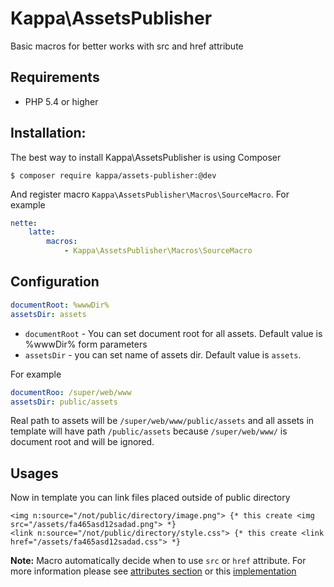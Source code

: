 # Kappa\AssetsPublisher

Basic macros for better works with src and href attribute

## Requirements

* PHP 5.4 or higher

## Installation:

The best way to install Kappa\AssetsPublisher is using Composer

```shell
$ composer require kappa/assets-publisher:@dev
```

And register macro `Kappa\AssetsPublisher\Macros\SourceMacro`. For example

```yaml
nette:
	latte:
		macros:
			- Kappa\AssetsPublisher\Macros\SourceMacro
```

## Configuration

```yaml
documentRoot: %wwwDir%
assetsDir: assets
```

* `documentRoot` - You can set document root for all assets. Default value is %wwwDir% form parameters
* `assetsDir` - you can set name of assets dir. Default value is `assets`.

For example

```yaml
documentRoo: /super/web/www
assetsDir: public/assets
```

Real path to assets will be  `/super/web/www/public/assets` and all assets in template will have path `/public/assets`
because `/super/web/www/` is document root and will be ignored.

## Usages

Now in template you can link files placed outside of public directory

```latte
<img n:source="/not/public/directory/image.png"> {* this create <img src="/assets/fa465asd12sadad.png"> *}
<link n:source="/not/public/directory/style.css"> {* this create <link href="/assets/fa465asd12sadad.css"> *}
```

**Note:** Macro automatically decide when to use `src` or `href` attribute. For more information please see [attributes
section](http://www.w3.org/html/wg/drafts/html/master/index.html#web+-scheme-prefix) or this 
[implementation](https://github.com/Kappa-org/AssetsPublisher/blob/master/src/Macros/SourceMacro.php#L54-L55)
